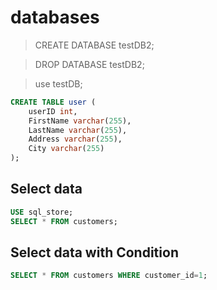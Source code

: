 # databases

> CREATE DATABASE testDB2;

> DROP DATABASE testDB2;

> use testDB;

```sql
CREATE TABLE user (
    userID int,
    FirstName varchar(255),
    LastName varchar(255),
    Address varchar(255),
    City varchar(255)
);
```

## Select data

```sql
USE sql_store;
SELECT * FROM customers;
```

## Select data with Condition

```sql
SELECT * FROM customers WHERE customer_id=1;
```
